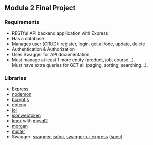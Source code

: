 ## Module 2 Final Project

### Requirements

- RESTful API backend appllication with Express
- Has a database
- Manages user (CRUD): register, login, get all/one, update, delete
- Authentication & Authorization
- Uses Swagger for API documentation
- Must manage at least 1 more entity (product, job, course...).  
  Must have extra queries for GET all (paging, sorting, searching...).

### Libraries

- [Express](https://www.npmjs.com/package/express)
- [nodemon](https://www.npmjs.com/package/nodemon)
- [bcryptjs](https://www.npmjs.com/package/bcryptjs)
- [dotenv](https://www.npmjs.com/package/dotenv)
- [joi](https://www.npmjs.com/package/joi)
- [jsonwebtoken](https://www.npmjs.com/package/jsonwebtoken)
- [knex](https://www.npmjs.com/package/knex) with [mysql2](https://www.npmjs.com/package/mysql2)
- [morgan](https://www.npmjs.com/package/morgan)
- [multer](https://www.npmjs.com/package/multer)
- Swagger: [swagger-jsdoc](https://www.npmjs.com/package/swagger-jsdoc), [swagger-ui-express](https://www.npmjs.com/package/swagger-ui-express)
  ([spec](https://swagger.io/specification/v3))
